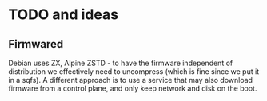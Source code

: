 # TODO and ideas

## Firmwared 

Debian uses ZX, Alpine ZSTD - to have the firmware independent of distribution we effectively need to 
uncompress (which is fine since we put it in a sqfs). A different approach is to use a service that
may also download firmware from a control plane, and only keep network and disk on the boot.